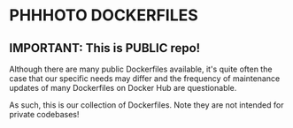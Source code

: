 # PHHHOTO DOCKERFILES

## IMPORTANT: This is PUBLIC repo!

Although there are many public Dockerfiles available, it's quite often the case that our specific needs may differ and the frequency of maintenance updates of many Dockerfiles on Docker Hub are questionable.

As such, this is our collection of Dockerfiles. Note they are not intended for private codebases!
